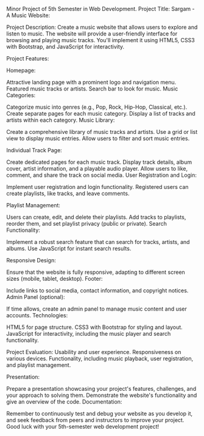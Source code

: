 Minor Project of 5th Semester in Web Development.
Project Title: Sargam - A Music Website:

Project Description:
Create a music website that allows users to explore and listen to music. The website will provide a user-friendly interface for browsing and playing music tracks. You'll implement it using HTML5, CSS3 with Bootstrap, and JavaScript for interactivity.

Project Features:

Homepage:

Attractive landing page with a prominent logo and navigation menu.
Featured music tracks or artists.
Search bar to look for music.
Music Categories:

Categorize music into genres (e.g., Pop, Rock, Hip-Hop, Classical, etc.).
Create separate pages for each music category.
Display a list of tracks and artists within each category.
Music Library:

Create a comprehensive library of music tracks and artists.
Use a grid or list view to display music entries.
Allow users to filter and sort music entries.

Individual Track Page:

Create dedicated pages for each music track.
Display track details, album cover, artist information, and a playable audio player.
Allow users to like, comment, and share the track on social media.
User Registration and Login:

Implement user registration and login functionality.
Registered users can create playlists, like tracks, and leave comments.

Playlist Management:

Users can create, edit, and delete their playlists.
Add tracks to playlists, reorder them, and set playlist privacy (public or private).
Search Functionality:

Implement a robust search feature that can search for tracks, artists, and albums.
Use JavaScript for instant search results.

Responsive Design:

Ensure that the website is fully responsive, adapting to different screen sizes (mobile, tablet, desktop).
Footer:

Include links to social media, contact information, and copyright notices.
Admin Panel (optional):

If time allows, create an admin panel to manage music content and user accounts.
Technologies:

HTML5 for page structure.
CSS3 with Bootstrap for styling and layout.
JavaScript for interactivity, including the music player and search functionality.

Project Evaluation:
Usability and user experience.
Responsiveness on various devices.
Functionality, including music playback, user registration, and playlist management.


Presentation:

Prepare a presentation showcasing your project's features, challenges, and your approach to solving them.
Demonstrate the website's functionality and give an overview of the code.
Documentation:

Remember to continuously test and debug your website as you develop it, and seek feedback from peers and instructors to improve your project. Good luck with your 5th-semester web development project!
